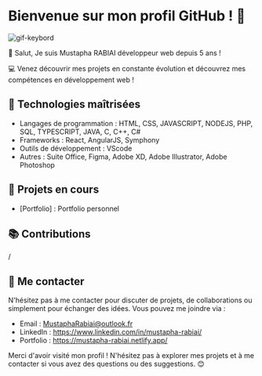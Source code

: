 # Bienvenue sur mon profil GitHub ! 👋

![gif-keybord](https://github.com/MustaphaRabiai/MustaphaRabiai/assets/58685337/628808ae-3d36-4ffe-be99-2d98b5a21688)

👋 Salut, Je suis Mustapha RABIAI développeur web depuis 5 ans !

💻 Venez découvrir mes projets en constante évolution et découvrez mes compétences en développement web !

## 🚀 Technologies maîtrisées

- Langages de programmation : HTML, CSS, JAVASCRIPT, NODEJS, PHP, SQL, TYPESCRIPT, JAVA, C, C++, C#
- Frameworks : React, AngularJS, Symphony
- Outils de développement : VScode
- Autres : Suite Office, Figma, Adobe XD, Adobe Illustrator, Adobe Photoshop

## 🌱 Projets en cours

- [Portfolio] : Portfolio personnel


## 📚 Contributions

/

## 💬 Me contacter

N'hésitez pas à me contacter pour discuter de projets, de collaborations ou simplement pour échanger des idées. Vous pouvez me joindre via :

- Email : MustaphaRabiai@outlook.fr
- LinkedIn : https://www.linkedin.com/in/mustapha-rabiai/
- Portfolio : https://mustapha-rabiai.netlify.app/

Merci d'avoir visité mon profil ! N'hésitez pas à explorer mes projets et à me contacter si vous avez des questions ou des suggestions. 😊
